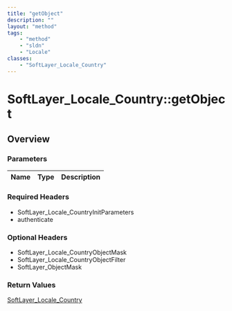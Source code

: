 ```yaml
---
title: "getObject"
description: ""
layout: "method"
tags:
    - "method"
    - "sldn"
    - "Locale"
classes:
    - "SoftLayer_Locale_Country"
---
```

# SoftLayer_Locale_Country::getObject
## Overview 


### Parameters 
|Name | Type | Description |
| --- | --- | --- |


### Required Headers
* SoftLayer_Locale_CountryInitParameters
* authenticate

### Optional Headers
* SoftLayer_Locale_CountryObjectMask
* SoftLayer_Locale_CountryObjectFilter
* SoftLayer_ObjectMask

### Return Values
<a href='/reference/datatypes/SoftLayer_Locale_Country'>SoftLayer_Locale_Country </a>

